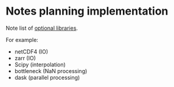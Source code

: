 # Notes planning implementation

Note list of [optional
libraries](https://xarray.pydata.org/en/stable/getting-started-guide/installing.html#optional-dependencies).

For example:

* netCDF4 (IO)
* zarr (IO)
* Scipy (interpolation)
* bottleneck (NaN processing)
* dask (parallel processing)
